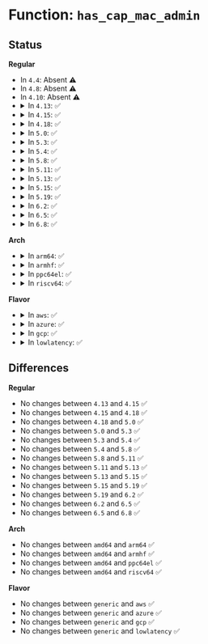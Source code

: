 # Function: <code>has_cap_mac_admin</code>

## Status
<b>Regular</b>
<ul>
<li>
In <code>4.4</code>: Absent ⚠️
</li>
<li>
In <code>4.8</code>: Absent ⚠️
</li>
<li>
In <code>4.10</code>: Absent ⚠️
</li>
<li>
<details>
<summary>In <code>4.13</code>: ✅</summary>

```c
bool has_cap_mac_admin(bool audit);
```

**Collision:** Unique Static

**Inline:** No

**Transformation:** False

**Instances:**

```
In security/selinux/hooks.c (ffffffff813a9550)
Location: security/selinux/hooks.c:3089
Inline: False
Direct callers:
  - security/selinux/hooks.c:selinux_setprocattr
  - security/selinux/hooks.c:selinux_inode_getsecurity
  - security/selinux/hooks.c:selinux_inode_setxattr
```
**Symbols:**

```
ffffffff813a9550-ffffffff813a95ac: has_cap_mac_admin (STB_LOCAL)
```
</details>
</li>
<li>
<details>
<summary>In <code>4.15</code>: ✅</summary>

```c
bool has_cap_mac_admin(bool audit);
```

**Collision:** Unique Static

**Inline:** No

**Transformation:** False

**Instances:**

```
In security/selinux/hooks.c (ffffffff813cf510)
Location: security/selinux/hooks.c:3091
Inline: False
Direct callers:
  - security/selinux/hooks.c:selinux_setprocattr
  - security/selinux/hooks.c:selinux_inode_getsecurity
  - security/selinux/hooks.c:selinux_inode_setxattr
```
**Symbols:**

```
ffffffff813cf510-ffffffff813cf56c: has_cap_mac_admin (STB_LOCAL)
```
</details>
</li>
<li>
<details>
<summary>In <code>4.18</code>: ✅</summary>

```c
bool has_cap_mac_admin(bool audit);
```

**Collision:** Unique Static

**Inline:** No

**Transformation:** False

**Instances:**

```
In security/selinux/hooks.c (ffffffff813fc1a0)
Location: security/selinux/hooks.c:3242
Inline: False
Direct callers:
  - security/selinux/hooks.c:selinux_setprocattr
  - security/selinux/hooks.c:selinux_inode_getsecurity
  - security/selinux/hooks.c:selinux_inode_setxattr
```
**Symbols:**

```
ffffffff813fc1a0-ffffffff813fc1fc: has_cap_mac_admin (STB_LOCAL)
```
</details>
</li>
<li>
<details>
<summary>In <code>5.0</code>: ✅</summary>

```c
bool has_cap_mac_admin(bool audit);
```

**Collision:** Unique Static

**Inline:** No

**Transformation:** False

**Instances:**

```
In security/selinux/hooks.c (ffffffff814188d0)
Location: security/selinux/hooks.c:2990
Inline: False
Direct callers:
  - security/selinux/hooks.c:selinux_setprocattr
  - security/selinux/hooks.c:selinux_inode_getsecurity
  - security/selinux/hooks.c:selinux_inode_setxattr
```
**Symbols:**

```
ffffffff814188d0-ffffffff81418932: has_cap_mac_admin (STB_LOCAL)
```
</details>
</li>
<li>
<details>
<summary>In <code>5.3</code>: ✅</summary>

```c
bool has_cap_mac_admin(bool audit);
```

**Collision:** Unique Static

**Inline:** No

**Transformation:** False

**Instances:**

```
In security/selinux/hooks.c (ffffffff81446690)
Location: security/selinux/hooks.c:3113
Inline: False
Direct callers:
  - security/selinux/hooks.c:selinux_setprocattr
  - security/selinux/hooks.c:selinux_inode_getsecurity
  - security/selinux/hooks.c:selinux_inode_setxattr
```
**Symbols:**

```
ffffffff81446690-ffffffff814466fb: has_cap_mac_admin (STB_LOCAL)
```
</details>
</li>
<li>
<details>
<summary>In <code>5.4</code>: ✅</summary>

```c
bool has_cap_mac_admin(bool audit);
```

**Collision:** Unique Static

**Inline:** No

**Transformation:** False

**Instances:**

```
In security/selinux/hooks.c (ffffffff81460220)
Location: security/selinux/hooks.c:3127
Inline: False
Direct callers:
  - security/selinux/hooks.c:selinux_setprocattr
  - security/selinux/hooks.c:selinux_inode_getsecurity
  - security/selinux/hooks.c:selinux_inode_setxattr
```
**Symbols:**

```
ffffffff81460220-ffffffff8146028b: has_cap_mac_admin (STB_LOCAL)
```
</details>
</li>
<li>
<details>
<summary>In <code>5.8</code>: ✅</summary>

```c
bool has_cap_mac_admin(bool audit);
```

**Collision:** Unique Static

**Inline:** No

**Transformation:** False

**Instances:**

```
In security/selinux/hooks.c (ffffffff814b2b70)
Location: security/selinux/hooks.c:3102
Inline: False
Direct callers:
  - security/selinux/hooks.c:selinux_setprocattr
  - security/selinux/hooks.c:selinux_inode_getsecurity
  - security/selinux/hooks.c:selinux_inode_setxattr
```
**Symbols:**

```
ffffffff814b2b70-ffffffff814b2bda: has_cap_mac_admin (STB_LOCAL)
```
</details>
</li>
<li>
<details>
<summary>In <code>5.11</code>: ✅</summary>

```c
bool has_cap_mac_admin(bool audit);
```

**Collision:** Unique Static

**Inline:** No

**Transformation:** False

**Instances:**

```
In security/selinux/hooks.c (ffffffff814cfef0)
Location: security/selinux/hooks.c:3110
Inline: False
Direct callers:
  - security/selinux/hooks.c:selinux_setprocattr
  - security/selinux/hooks.c:selinux_inode_getsecurity
  - security/selinux/hooks.c:selinux_inode_setxattr
```
**Symbols:**

```
ffffffff814cfef0-ffffffff814cff5a: has_cap_mac_admin (STB_LOCAL)
```
</details>
</li>
<li>
<details>
<summary>In <code>5.13</code>: ✅</summary>

```c
bool has_cap_mac_admin(bool audit);
```

**Collision:** Unique Static

**Inline:** No

**Transformation:** False

**Instances:**

```
In security/selinux/hooks.c (ffffffff814d6600)
Location: security/selinux/hooks.c:3264
Inline: False
Direct callers:
  - security/selinux/hooks.c:selinux_setprocattr
  - security/selinux/hooks.c:selinux_inode_getsecurity
  - security/selinux/hooks.c:selinux_inode_setxattr
```
**Symbols:**

```
ffffffff814d6600-ffffffff814d666b: has_cap_mac_admin (STB_LOCAL)
```
</details>
</li>
<li>
<details>
<summary>In <code>5.15</code>: ✅</summary>

```c
bool has_cap_mac_admin(bool audit);
```

**Collision:** Unique Static

**Inline:** No

**Transformation:** False

**Instances:**

```
In security/selinux/hooks.c (ffffffff8152f040)
Location: security/selinux/hooks.c:3247
Inline: False
Direct callers:
  - security/selinux/hooks.c:selinux_setprocattr
  - security/selinux/hooks.c:selinux_inode_getsecurity
  - security/selinux/hooks.c:selinux_inode_setxattr
```
**Symbols:**

```
ffffffff8152f040-ffffffff8152f0ab: has_cap_mac_admin (STB_LOCAL)
```
</details>
</li>
<li>
<details>
<summary>In <code>5.19</code>: ✅</summary>

```c
bool has_cap_mac_admin(bool audit);
```

**Collision:** Unique Static

**Inline:** No

**Transformation:** False

**Instances:**

```
In security/selinux/hooks.c (ffffffff815c5bd0)
Location: security/selinux/hooks.c:3139
Inline: False
Direct callers:
  - security/selinux/hooks.c:selinux_setprocattr
  - security/selinux/hooks.c:selinux_inode_getsecurity
  - security/selinux/hooks.c:selinux_inode_setxattr
```
**Symbols:**

```
ffffffff815c5bd0-ffffffff815c5c40: has_cap_mac_admin (STB_LOCAL)
```
</details>
</li>
<li>
<details>
<summary>In <code>6.2</code>: ✅</summary>

```c
bool has_cap_mac_admin(bool audit);
```

**Collision:** Unique Static

**Inline:** No

**Transformation:** False

**Instances:**

```
In security/selinux/hooks.c (ffffffff81672840)
Location: security/selinux/hooks.c:3138
Inline: False
Direct callers:
  - security/selinux/hooks.c:selinux_setprocattr
  - security/selinux/hooks.c:selinux_inode_getsecurity
  - security/selinux/hooks.c:selinux_inode_setxattr
```
**Symbols:**

```
ffffffff81672840-ffffffff816728b0: has_cap_mac_admin (STB_LOCAL)
```
</details>
</li>
<li>
<details>
<summary>In <code>6.5</code>: ✅</summary>

```c
bool has_cap_mac_admin(bool audit);
```

**Collision:** Unique Static

**Inline:** No

**Transformation:** False

**Instances:**

```
In security/selinux/hooks.c (ffffffff816aad00)
Location: security/selinux/hooks.c:3134
Inline: False
Direct callers:
  - security/selinux/hooks.c:selinux_setprocattr
  - security/selinux/hooks.c:selinux_inode_getsecurity
  - security/selinux/hooks.c:selinux_inode_setxattr
```
**Symbols:**

```
ffffffff816aad00-ffffffff816aad70: has_cap_mac_admin (STB_LOCAL)
```
</details>
</li>
<li>
<details>
<summary>In <code>6.8</code>: ✅</summary>

```c
bool has_cap_mac_admin(bool audit);
```

**Collision:** Unique Static

**Inline:** No

**Transformation:** False

**Instances:**

```
In security/selinux/hooks.c (ffffffff816e7d90)
Location: security/selinux/hooks.c:3194
Inline: False
Direct callers:
  - security/selinux/hooks.c:selinux_lsm_setattr
  - security/selinux/hooks.c:selinux_inode_getsecurity
  - security/selinux/hooks.c:selinux_inode_setxattr
```
**Symbols:**

```
ffffffff816e7d90-ffffffff816e7e03: has_cap_mac_admin (STB_LOCAL)
```
</details>
</li>
</ul>
<b>Arch</b>
<ul>
<li>
<details>
<summary>In <code>arm64</code>: ✅</summary>

```c
bool has_cap_mac_admin(bool audit);
```

**Collision:** Unique Static

**Inline:** No

**Transformation:** False

**Instances:**

```
In security/selinux/hooks.c (ffff80001054d988)
Location: security/selinux/hooks.c:3127
Inline: False
Direct callers:
  - security/selinux/hooks.c:selinux_setprocattr
  - security/selinux/hooks.c:selinux_inode_getsecurity
  - security/selinux/hooks.c:selinux_inode_setxattr
```
**Symbols:**

```
ffff80001054d988-ffff80001054da08: has_cap_mac_admin (STB_LOCAL)
```
</details>
</li>
<li>
<details>
<summary>In <code>armhf</code>: ✅</summary>

```c
bool has_cap_mac_admin(bool audit);
```

**Collision:** Unique Static

**Inline:** No

**Transformation:** False

**Instances:**

```
In security/selinux/hooks.c (c0706628)
Location: security/selinux/hooks.c:3127
Inline: False
Direct callers:
  - security/selinux/hooks.c:selinux_setprocattr
  - security/selinux/hooks.c:selinux_inode_getsecurity
  - security/selinux/hooks.c:selinux_inode_setxattr
```
**Symbols:**

```
c0706628-c07066a4: has_cap_mac_admin (STB_LOCAL)
```
</details>
</li>
<li>
<details>
<summary>In <code>ppc64el</code>: ✅</summary>

```c
bool has_cap_mac_admin(bool audit);
```

**Collision:** Unique Static

**Inline:** No

**Transformation:** False

**Instances:**

```
In security/selinux/hooks.c (c0000000006ab740)
Location: security/selinux/hooks.c:3127
Inline: False
Direct callers:
  - security/selinux/hooks.c:selinux_setprocattr
  - security/selinux/hooks.c:selinux_inode_getsecurity
  - security/selinux/hooks.c:selinux_inode_setxattr
```
**Symbols:**

```
c0000000006ab740-c0000000006ab7f4: has_cap_mac_admin (STB_LOCAL)
```
</details>
</li>
<li>
<details>
<summary>In <code>riscv64</code>: ✅</summary>

```c
bool has_cap_mac_admin(bool audit);
```

**Collision:** Unique Static

**Inline:** No

**Transformation:** False

**Instances:**

```
In security/selinux/hooks.c (ffffffe0003a7a14)
Location: security/selinux/hooks.c:3127
Inline: False
Direct callers:
  - security/selinux/hooks.c:selinux_setprocattr
  - security/selinux/hooks.c:selinux_inode_getsecurity
  - security/selinux/hooks.c:selinux_inode_setxattr
```
**Symbols:**

```
ffffffe0003a7a14-ffffffe0003a7a80: has_cap_mac_admin (STB_LOCAL)
```
</details>
</li>
</ul>
<b>Flavor</b>
<ul>
<li>
<details>
<summary>In <code>aws</code>: ✅</summary>

```c
bool has_cap_mac_admin(bool audit);
```

**Collision:** Unique Static

**Inline:** No

**Transformation:** False

**Instances:**

```
In security/selinux/hooks.c (ffffffff81458800)
Location: security/selinux/hooks.c:3127
Inline: False
Direct callers:
  - security/selinux/hooks.c:selinux_setprocattr
  - security/selinux/hooks.c:selinux_inode_getsecurity
  - security/selinux/hooks.c:selinux_inode_setxattr
```
**Symbols:**

```
ffffffff81458800-ffffffff8145886b: has_cap_mac_admin (STB_LOCAL)
```
</details>
</li>
<li>
<details>
<summary>In <code>azure</code>: ✅</summary>

```c
bool has_cap_mac_admin(bool audit);
```

**Collision:** Unique Static

**Inline:** No

**Transformation:** False

**Instances:**

```
In security/selinux/hooks.c (ffffffff81449230)
Location: security/selinux/hooks.c:3127
Inline: False
Direct callers:
  - security/selinux/hooks.c:selinux_setprocattr
  - security/selinux/hooks.c:selinux_inode_getsecurity
  - security/selinux/hooks.c:selinux_inode_setxattr
```
**Symbols:**

```
ffffffff81449230-ffffffff8144929b: has_cap_mac_admin (STB_LOCAL)
```
</details>
</li>
<li>
<details>
<summary>In <code>gcp</code>: ✅</summary>

```c
bool has_cap_mac_admin(bool audit);
```

**Collision:** Unique Static

**Inline:** No

**Transformation:** False

**Instances:**

```
In security/selinux/hooks.c (ffffffff814548a0)
Location: security/selinux/hooks.c:3127
Inline: False
Direct callers:
  - security/selinux/hooks.c:selinux_setprocattr
  - security/selinux/hooks.c:selinux_inode_getsecurity
  - security/selinux/hooks.c:selinux_inode_setxattr
```
**Symbols:**

```
ffffffff814548a0-ffffffff8145490b: has_cap_mac_admin (STB_LOCAL)
```
</details>
</li>
<li>
<details>
<summary>In <code>lowlatency</code>: ✅</summary>

```c
bool has_cap_mac_admin(bool audit);
```

**Collision:** Unique Static

**Inline:** No

**Transformation:** False

**Instances:**

```
In security/selinux/hooks.c (ffffffff8146f280)
Location: security/selinux/hooks.c:3127
Inline: False
Direct callers:
  - security/selinux/hooks.c:selinux_setprocattr
  - security/selinux/hooks.c:selinux_inode_getsecurity
  - security/selinux/hooks.c:selinux_inode_setxattr
```
**Symbols:**

```
ffffffff8146f280-ffffffff8146f2eb: has_cap_mac_admin (STB_LOCAL)
```
</details>
</li>
</ul>

## Differences
<b>Regular</b>
<ul>
<li>
No changes between <code>4.13</code> and <code>4.15</code> ✅
</li>
<li>
No changes between <code>4.15</code> and <code>4.18</code> ✅
</li>
<li>
No changes between <code>4.18</code> and <code>5.0</code> ✅
</li>
<li>
No changes between <code>5.0</code> and <code>5.3</code> ✅
</li>
<li>
No changes between <code>5.3</code> and <code>5.4</code> ✅
</li>
<li>
No changes between <code>5.4</code> and <code>5.8</code> ✅
</li>
<li>
No changes between <code>5.8</code> and <code>5.11</code> ✅
</li>
<li>
No changes between <code>5.11</code> and <code>5.13</code> ✅
</li>
<li>
No changes between <code>5.13</code> and <code>5.15</code> ✅
</li>
<li>
No changes between <code>5.15</code> and <code>5.19</code> ✅
</li>
<li>
No changes between <code>5.19</code> and <code>6.2</code> ✅
</li>
<li>
No changes between <code>6.2</code> and <code>6.5</code> ✅
</li>
<li>
No changes between <code>6.5</code> and <code>6.8</code> ✅
</li>
</ul>
<b>Arch</b>
<ul>
<li>
No changes between <code>amd64</code> and <code>arm64</code> ✅
</li>
<li>
No changes between <code>amd64</code> and <code>armhf</code> ✅
</li>
<li>
No changes between <code>amd64</code> and <code>ppc64el</code> ✅
</li>
<li>
No changes between <code>amd64</code> and <code>riscv64</code> ✅
</li>
</ul>
<b>Flavor</b>
<ul>
<li>
No changes between <code>generic</code> and <code>aws</code> ✅
</li>
<li>
No changes between <code>generic</code> and <code>azure</code> ✅
</li>
<li>
No changes between <code>generic</code> and <code>gcp</code> ✅
</li>
<li>
No changes between <code>generic</code> and <code>lowlatency</code> ✅
</li>
</ul>
